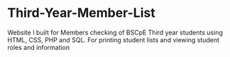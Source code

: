 # Third-Year-Member-List
Website I built for Members checking of BSCpE Third year students using HTML, CSS, PHP and SQL. For printing student lists and viewing student roles and information

